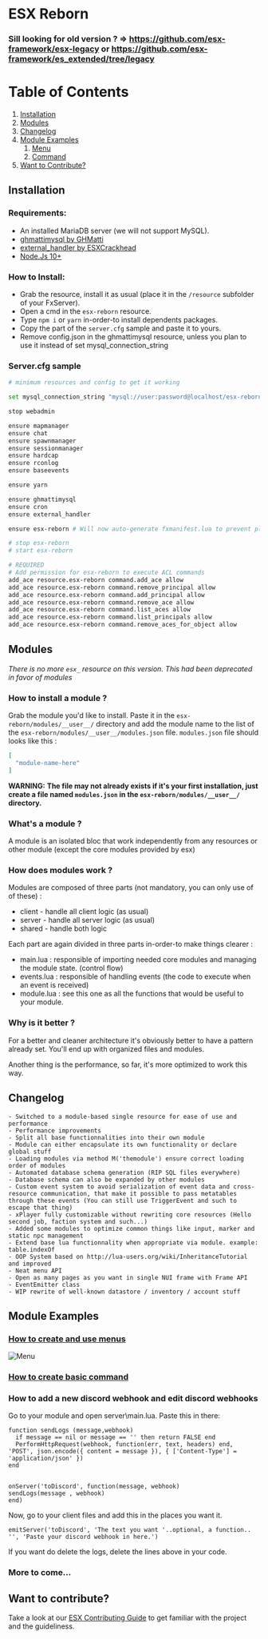 # ESX Reborn

### Sill looking for old version ? => https://github.com/esx-framework/esx-legacy or https://github.com/esx-framework/es_extended/tree/legacy

# Table of Contents

1. [Installation](#install)
2. [Modules](#modules)
3. [Changelog](#changelog)
4. [Module Examples](#examples)
   1. [Menu](#examples-menu)
   2. [Command](#examples-command)
5. [Want to Contribute?](#contributions)

## Installation <a name="install"></a>

### Requirements:

- An installed MariaDB server (we will not support MySQL).
- [ghmattimysql by GHMatti](https://github.com/GHMatti/ghmattimysql/releases/tag/1.3.2)
- [external_handler by ESXCrackhead](https://github.com/ESXCrackhead/external_handler)
- [Node.Js 10+](https://nodejs.org/en/)

### How to Install:
* Grab the resource, install it as usual (place it in the `/resource` subfolder of your FxServer).
* Open a cmd in the `esx-reborn` resource.
* Type `npm i` or `yarn` in-order-to install dependents packages.
* Copy the part of the `server.cfg` sample and paste it to yours.
* Remove config.json in the ghmattimysql resource, unless you plan to use it instead of set mysql_connection_string

### Server.cfg sample

```bash
# minimum resources and config to get it working

set mysql_connection_string "mysql://user:password@localhost/esx-reborn?charset=utf8mb4&multipleStatements=true"

stop webadmin

ensure mapmanager
ensure chat
ensure spawnmanager
ensure sessionmanager
ensure hardcap
ensure rconlog
ensure baseevents

ensure yarn

ensure ghmattimysql
ensure cron
ensure external_handler

ensure esx-reborn # Will now auto-generate fxmanifest.lua to prevent platform-dependant behavior, will prompt you to type ensure esx-reborn in console when fxmanifest has changed. To save some typing, uncomment below lines

# stop esx-reborn
# start esx-reborn

# REQUIRED
# Add permission for esx-reborn to execute ACL commands
add_ace resource.esx-reborn command.add_ace allow
add_ace resource.esx-reborn command.remove_principal allow
add_ace resource.esx-reborn command.add_principal allow
add_ace resource.esx-reborn command.remove_ace allow
add_ace resource.esx-reborn command.list_aces allow
add_ace resource.esx-reborn command.list_principals allow
add_ace resource.esx-reborn command.remove_aces_for_object allow
```

## Modules <a name="modules"></a>
*_There is no more `esx_` resource on this version. This had been deprecated in favor of modules_*

### How to install a module ?
Grab the module you'd like to install. Paste it in the `esx-reborn/modules/__user__/` directory and add the module name to the list of the `esx-reborn/modules/__user__/modules.json` file. `modules.json` file should looks like this :
```json
[
  "module-name-here"
]
```
**__WARNING:__** __The file may not already exists if it's your first installation, just create a file named `modules.json` in the `esx-reborn/modules/__user__/` directory.__

### What's a module ?
A module is an isolated bloc that work independently from any resources or other module (except the core modules provided by esx)

### How does modules work ?
Modules are composed of three parts (not mandatory, you can only use of of these) :
* client - handle all client logic (as usual)
* server - handle all server logic (as usual)
* shared - handle both logic

Each part are again divided in three parts in-order-to make things clearer :
* main.lua : responsible of importing needed core modules and managing the module state. (control flow)
* events.lua : responsible of handling events (the code to execute when an event is received)
* module.lua : see this one as all the functions that would be useful to your module.

### Why is it better ?
For a better and cleaner architecture it's obviously better to have a pattern already set. You'll end up with organized files and modules.

Another thing is the performance, so far, it's more optimized to work this way.

## Changelog <a name="changelog"></a>

```
- Switched to a module-based single resource for ease of use and performance
- Performance improvements
- Split all base functionnalities into their own module
- Module can either encapsulate its own functionality or declare global stuff
- Loading modules via method M('themodule') ensure correct loading order of modules
- Automated database schema generation (RIP SQL files everywhere)
- Database schema can also be expanded by other modules
- Custom event system to avoid serialization of event data and cross-resource communication, that make it possible to pass metatables through these events (You can still use TriggerEvent and such to escape that thing)
- xPlayer fully customizable without rewriting core resources (Hello second job, faction system and such...)
- Added some modules to optimize common things like input, marker and static npc management
- Extend base lua functionnality when appropriate via module. example: table.indexOf
- OOP System based on http://lua-users.org/wiki/InheritanceTutorial and improved
- Neat menu API
- Open as many pages as you want in single NUI frame with Frame API
- EventEmitter class
- WIP rewrite of well-known datastore / inventory / account stuff
```

## Module Examples <a name="examples"></a>

### [How to create and use menus <a name="examples-menu"></a>](https://github.com/ESX-Framework/esx-reborn/tree/main/modules/__examples__/menu/)

![Menu](https://i.snipboard.io/tF8AcT.jpg)

### [How to create basic command <a name="examples-command"></a>](https://github.com/ESX-Framework/esx-reborn/tree/main/modules/__examples__/commands/)

### How to add a new discord webhook and edit discord webhooks
Go to your module and open server\main.lua. Paste this in there: 
```
function sendLogs (message,webhook)
  if message == nil or message == '' then return FALSE end
  PerformHttpRequest(webhook, function(err, text, headers) end, 'POST', json.encode({ content = message }), { ['Content-Type'] = 'application/json' })
end


onServer('toDiscord', function(message, webhook)
sendLogs(message , webhook)
end)
```
Now, go to your client files and add this in the places you want it.
```
emitServer('toDiscord', 'The text you want '..optional, a function.. '', 'Paste your discord webhook in here.')
```
If you want do delete the logs, delete the lines above in your code. 


### More to come...

## Want to contribute? <a name="contributions"></a>

Take a look at our [ESX Contributing Guide](CONTRIBUTING.md) to get familiar with the project and the guideliness.
